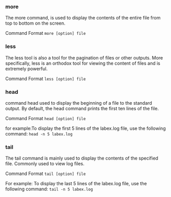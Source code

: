 ### more 
The more command, is used to display the contents of the entire file from top to bottom on the screen.


Command Format
`more [option] file`

### less

The less tool is also a tool for the pagination of files or other outputs. More specifically, less is an orthodox tool for viewing the content of files and is extremely powerful.

Command Format
`less [option] file`


### head

command head used to display the beginning of a file to the standard output. By default, the head command prints the first ten lines of the file.

Command Format
`head [option] file`

for example:To display the first 5 lines of the labex.log file, use the following command:
`head -n 5 labex.log`

### tail

The tail command is mainly used to display the contents of the specified file. Commonly used to view log files.

Command Format
`tail [option] file`

For example: To display the last 5 lines of the labex.log file, use the following command:
`tail -n 5 labex.log`

